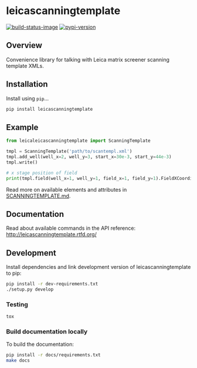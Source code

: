 # leicascanningtemplate

[![build-status-image]][travis]
[![pypi-version]][pypi]

## Overview
Convenience library for talking with Leica matrix screener scanning
template XMLs.

## Installation
Install using `pip`...

```bash
pip install leicascanningtemplate
```

## Example
```python
from leicaleicascanningtemplate import ScanningTemplate

tmpl = ScanningTemplate('path/to/scantempl.xml')
tmpl.add_well(well_x=2, well_y=3, start_x=30e-3, start_y=44e-3)
tmpl.write()

# x stage position of field
print(tmpl.field(well_x=1, well_y=1, field_x=1, field_y=1).FieldXCoordinate)
```

Read more on available elements and attributes in
[SCANNINGTEMPLATE.md](SCANNINGTEMPLATE.md).

## Documentation
Read about available commands in the API reference:
http://leicascanningtemplate.rtfd.org/


## Development
Install dependencies and link development version of leicascanningtemplate
to pip:
```bash
pip install -r dev-requirements.txt
./setup.py develop
```

### Testing
```bash
tox
```

### Build documentation locally
To build the documentation:
```bash
pip install -r docs/requirements.txt
make docs
```


[build-status-image]: https://secure.travis-ci.org/arve0/leicascanningtemplate.png?branch=master
[travis]: http://travis-ci.org/arve0/leicascanningtemplate?branch=master
[pypi-version]: https://img.shields.io/pypi/v/leicascanningtemplate.svg
[pypi]: https://pypi.python.org/pypi/leicascanningtemplate
